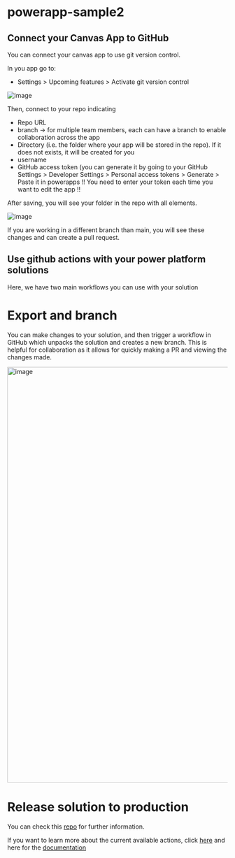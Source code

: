 # powerapp-sample2

## Connect your Canvas App to GitHub

You can connect your canvas app to use git version control.

In you app go to:

 - Settings > Upcoming features > Activate git version control
 
 ![image](https://user-images.githubusercontent.com/122024492/210783971-e60ab580-3643-4199-b332-d14c9a954171.png)

 
 Then, connect to your repo indicating
 - Repo URL
 - branch -> for multiple team members, each can have a branch to enable collaboration across the app
 - Directory (i.e. the folder where your app will be stored in the repo). If it does not exists, it will be created for you
 - username
 - GitHub access token (you can generate it by going to your GitHub Settings > Developer Settings > Personal access tokens > Generate  > Paste it in powerapps 
 !! You need to enter your token each time you want to edit the app !! 
 
 
 
After saving, you will see your folder in the repo with all elements.

![image](https://user-images.githubusercontent.com/122024492/210783919-33ccd3c2-6f84-40fc-8007-61ecf7d11ac8.png)

If you are working in a different branch than main, you will see these changes and can create a pull request.



## Use github actions with your power platform solutions

Here, we have two main workflows you can use with your solution 

# Export and branch

You can make changes to your solution, and then trigger a workflow in GitHub which unpacks the solution and creates a new branch. This is helpful for collaboration as it allows for quickly making a PR and viewing the changes made.

<img width="951" alt="image" src="https://user-images.githubusercontent.com/122024492/210789256-de812e09-0de7-4cb5-948d-4a9276ad52b8.png">

# Release solution to production





You can check this [repo](https://github.com/microsoft/powerplatform-actions-lab) for further information.

If you want to learn more about the current available actions, click [here](https://github.com/microsoft/powerplatform-actions) and here for the [documentation](https://learn.microsoft.com/en-us/power-platform/alm/devops-github-actions)
